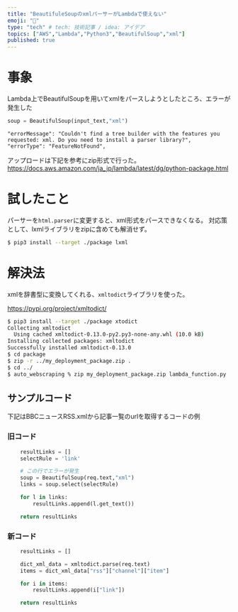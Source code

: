 ```yaml
---
title: "BeautifuleSoupのxmlパーサーがLambdaで使えない"
emoji: "🤨"
type: "tech" # tech: 技術記事 / idea: アイデア
topics: ["AWS","Lambda","Python3","BeautifulSoup","xml"]
published: true
---
```


# 事象
Lambda上でBeautifulSoupを用いてxmlをパースしようとしたところ、エラーが発生した

```python
soup = BeautifulSoup(input_text,"xml")
```

```text:実行結果
"errorMessage": "Couldn't find a tree builder with the features you requested: xml. Do you need to install a parser library?",
"errorType": "FeatureNotFound",
```

アップロードは下記を参考にzip形式で行った。
https://docs.aws.amazon.com/ja_jp/lambda/latest/dg/python-package.html


# 試したこと

パーサーを`html.parser`に変更すると、xml形式をパースできなくなる。
対応策として、lxmlライブラリをzipに含めても解消せず。

```sh
$ pip3 install --target ./package lxml
```

# 解決法

xmlを辞書型に変換してくれる、`xmltodict`ライブラリを使った。

https://pypi.org/project/xmltodict/


```sh
$ pip3 install --target ./package xtodict
Collecting xmltodict
  Using cached xmltodict-0.13.0-py2.py3-none-any.whl (10.0 kB)
Installing collected packages: xmltodict
Successfully installed xmltodict-0.13.0
$ cd package
$ zip -r ../my_deployment_package.zip .
$ cd ../
$ auto_webscraping % zip my_deployment_package.zip lambda_function.py
```

## サンプルコード

下記はBBCニュースRSS.xmlから記事一覧のurlを取得するコードの例

### 旧コード
```python
    resultLinks = []
    selectRule = 'link'

    # この行でエラーが発生
    soup = BeautifulSoup(req.text,"xml")
    links = soup.select(selectRule)

    for l in links:
        resultLinks.append(l.get_text())

    return resultLinks
```

### 新コード
```python
    resultLinks = []

    dict_xml_data = xmltodict.parse(req.text)
    items = dict_xml_data["rss"]["channel"]["item"]

    for i in items:
        resultLinks.append(i["link"])

    return resultLinks
```

